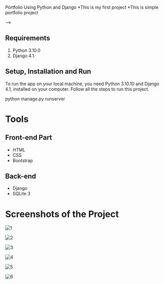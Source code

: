 Portfolio Using Python and Django 
*This is my first project
*This is simple portfolio project

-->

## Requirements
1.  Python 3.10.0
2.  Django 4.1.

## Setup, Installation and Run

To run the app on your local machine, you need Python 3.10.10 and Django 4.1, installed on your computer. Follow all the steps to run this project.
   



python manage.py runserver


# Tools
## Front-end Part
* HTML
* CSS
* Bootstrap
## Back-end
* Django
* SQLite 3

# Screenshots of the Project
<p align="center">
 
![1](https://user-images.githubusercontent.com/125086369/221534090-a4a50061-54c2-4cc9-9eb6-661f89693e96.png)

![2](https://user-images.githubusercontent.com/125086369/221534178-d9335761-e82d-4072-b098-f62e6867de48.png)

![3](https://user-images.githubusercontent.com/125086369/221534047-ba0afcea-18f9-404f-a33c-9656a138efd2.png)

![4](https://user-images.githubusercontent.com/125086369/221534058-9566b1d8-161a-4cba-bc33-4b756c74eeb6.png)

![5](https://user-images.githubusercontent.com/125086369/221534064-03fc55c7-b6c4-4740-a46a-6a97e860e2a3.png)

![6](https://user-images.githubusercontent.com/125086369/221534070-6bfe37c4-5d12-40a9-9675-e2aedbc40bbc.png)

</p>



